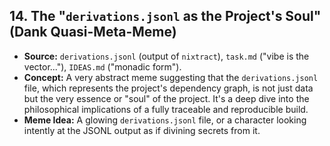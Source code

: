 ## 14. The "`derivations.jsonl` as the Project's Soul" (Dank Quasi-Meta-Meme)
*   **Source:** `derivations.jsonl` (output of `nixtract`), `task.md` ("vibe is the vector..."), `IDEAS.md` ("monadic form").
*   **Concept:** A very abstract meme suggesting that the `derivations.jsonl` file, which represents the project's dependency graph, is not just data but the very essence or "soul" of the project. It's a deep dive into the philosophical implications of a fully traceable and reproducible build.
*   **Meme Idea:** A glowing `derivations.jsonl` file, or a character looking intently at the JSONL output as if divining secrets from it.